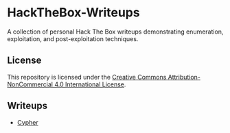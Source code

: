 # HackTheBox-Writeups
A collection of personal Hack The Box writeups demonstrating enumeration, exploitation, and post-exploitation techniques.

## License
This repository is licensed under the [Creative Commons Attribution-NonCommercial 4.0 International License](https://creativecommons.org/licenses/by-nc/4.0/).

## Writeups

- [Cypher](cypher/cypher_writeup.md)
      